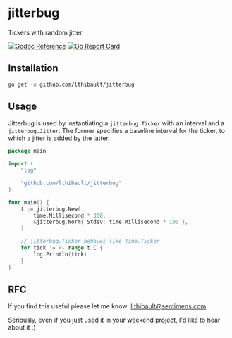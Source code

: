 # jitterbug

Tickers with random jitter

[![Godoc Reference](https://img.shields.io/badge/godoc-reference-blue.svg?style=flat-square)](https://godoc.org/github.com/lthibault/jitterbug)
[![Go Report Card](https://goreportcard.com/badge/github.com/SentimensRG/ctx?style=flat-square)](https://goreportcard.com/report/github.com/lthibault/jitterbug)

## Installation

```bash
go get -u github.com/lthibault/jitterbug
```

## Usage

Jitterbug is used by instantiating a `jitterbug.Ticker` with an interval and a
`jitterbug.Jitter`.  The former specifies a baseline interval for the ticker,
to which a jitter is added by the latter.

```go
package main

import (
    "log"

    "github.com/lthibault/jitterbug"
)

func main() {
    t := jitterbug.New(
        time.Millisecond * 300,
        &jitterbug.Norm{ Stdev: time.Millisecond * 100 },
    )

    // jitterbug.Ticker behaves like time.Ticker
    for tick := <- range t.C {
        log.Println(tick)
    }
}

```

## RFC

If you find this useful please let me know:  <l.thibault@sentimens.com>

Seriously, even if you just used it in your weekend project, I'd like to hear
about it :)
